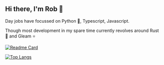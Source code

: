 ## Hi there, I'm Rob 👋

<!--
**sinon/sinon** is a ✨ _special_ ✨ repository because its `README.md` (this file) appears on your GitHub profile.

Here are some ideas to get you started:

- 🔭 I’m currently working on ...
- 🌱 I’m currently learning ...
- 👯 I’m looking to collaborate on ...
- 🤔 I’m looking for help with ...
- 💬 Ask me about ...
- 📫 How to reach me: ...
- 😄 Pronouns: ...
- ⚡ Fun fact: ...
-->

Day jobs have focussed on Python 🐍, Typescript, Javascript.

Though most development in my spare time currently revolves around Rust 🦀 and Gleam ⭐

[![Readme Card](https://github-readme-stats.vercel.app/api?username=sinon&show_icons=true&theme=react&rank_icon=github&card_width=475)](https://github.com/dmmulroy/github-readme-stats)

[![Top Langs](https://github-readme-stats.vercel.app/api/top-langs/?username=sinon&theme=react&card_width=475)](https://github.com/anuraghazra/github-readme-stats)
